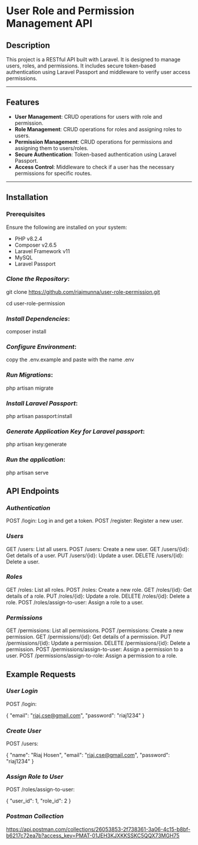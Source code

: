 # **User Role and Permission Management API**

## **Description**
This project is a RESTful API built with Laravel. It is designed to manage users, roles, and permissions. It includes secure token-based authentication using Laravel Passport and middleware to verify user access permissions.

---

## **Features**
- **User Management**: CRUD operations for users with role and permission.
- **Role Management**: CRUD operations for roles and assigning roles to users.
- **Permission Management**: CRUD operations for permissions and assigning them to users/roles.
- **Secure Authentication**: Token-based authentication using Laravel Passport.
- **Access Control**: Middleware to check if a user has the necessary permissions for specific routes.

---

## **Installation**

### **Prerequisites**
Ensure the following are installed on your system:
- PHP v8.2.4
- Composer v2.6.5
- Laravel Framework v11
- MySQL
- Laravel Passport

### ***Clone the Repository***:

git clone https://github.com/riajmunna/user-role-permission.git

cd user-role-permission


### ***Install Dependencies***:

composer install


### ***Configure Environment***:

copy the .env.example and paste with the name .env


### ***Run Migrations***:

php artisan migrate


### ***Install Laravel Passport***:

php artisan passport:install


### ***Generate Application Key for Laravel passport***:

php artisan key:generate


### ***Run the application***:

php artisan serve

## **API Endpoints**

### ***Authentication***
POST /login: Log in and get a token.
POST /register: Register a new user.

### ***Users***
GET /users: List all users.
POST /users: Create a new user.
GET /users/{id}: Get details of a user.
PUT /users/{id}: Update a user.
DELETE /users/{id}: Delete a user.

### ***Roles***
GET /roles: List all roles.
POST /roles: Create a new role.
GET /roles/{id}: Get details of a role.
PUT /roles/{id}: Update a role.
DELETE /roles/{id}: Delete a role.
POST /roles/assign-to-user: Assign a role to a user.

### ***Permissions***
GET /permissions: List all permissions.
POST /permissions: Create a new permission.
GET /permissions/{id}: Get details of a permission.
PUT /permissions/{id}: Update a permission.
DELETE /permissions/{id}: Delete a permission.
POST /permissions/assign-to-user: Assign a permission to a user.
POST /permissions/assign-to-role: Assign a permission to a role.


## **Example Requests**

### ***User Login***

POST /login:

{
    "email": "riaj.cse@gmail.com",
    "password": "riaj1234"
}

### ***Create User***

POST /users:

{
    "name": "Riaj Hosen",
    "email": "riaj.cse@gmail.com",
    "password": "riaj1234"
}

### ***Assign Role to User***

POST /roles/assign-to-user:

{
    "user_id": 1,
    "role_id": 2
}

### ***Postman Collection***

https://api.postman.com/collections/26053853-2f738361-3a06-4c15-b8bf-b6217c72ea7b?access_key=PMAT-01JEH3KJXKKSSKC5QQX73MGH75
